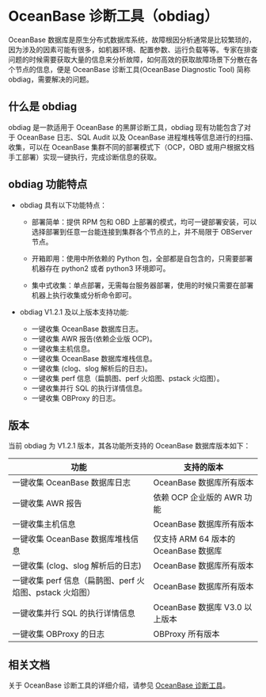 # OceanBase 诊断工具（obdiag）

OceanBase 数据库是原生分布式数据库系统，故障根因分析通常是比较繁琐的，因为涉及的因素可能有很多，如机器环境、配置参数、运行负载等等。专家在排查问题的时候需要获取大量的信息来分析故障，如何高效的获取故障场景下分散在各个节点的信息，便是 OceanBase 诊断工具(OceanBase Diagnostic Tool) 简称 obdiag，需要解决的问题。

## 什么是 obdiag

 obdiag 是一款适用于 OceanBase 的黑屏诊断工具，obdiag 现有功能包含了对于 OceanBase 日志、SQL Audit 以及 OceanBase 进程堆栈等信息进行的扫描、收集，可以在 OceanBase 集群不同的部署模式下（OCP，OBD 或用户根据文档手工部署）实现一键执行，完成诊断信息的获取。

## obdiag 功能特点

* obdiag 具有以下功能特点：

  * 部署简单：提供 RPM 包和 OBD 上部署的模式，均可一键部署安装，可以选择部署到任意一台能连接到集群各个节点的上，并不局限于 OBServer 节点。

  * 开箱即用：使用中所依赖的 Python 包，全部都是自包含的，只需要部署机器存在 python2 或者 python3 环境即可。

  * 集中式收集：单点部署，无需每台服务器部署，使用的时候只需要在部署机器上执行收集或分析命令即可。

* obdiag V1.2.1 及以上版本支持功能:

  * 一键收集 OceanBase 数据库日志。
  * 一键收集 AWR 报告(依赖企业版 OCP)。
  * 一键收集主机信息。
  * 一键收集 OceanBase 数据库堆栈信息。
  * 一键收集 (clog、slog 解析后的日志)。
  * 一键收集 perf 信息（扁鹊图、perf 火焰图、pstack 火焰图）。
  * 一键收集并行 SQL 的执行详情信息。
  * 一键收集 OBProxy 的日志。

## 版本

当前 obdiag 为 V1.2.1 版本，其各功能所支持的 OceanBase 数据库版本如下：

|  功能 |  支持的版本 |
|-------|------------|  
| 一键收集 OceanBase 数据库日志 | OceanBase 数据库所有版本 |
| 一键收集 AWR 报告 | 依赖 OCP 企业版的 AWR 功能 |
| 一键收集主机信息 | OceanBase 数据库所有版本 |
| 一键收集 OceanBase 数据库堆栈信息 | 仅支持 ARM 64 版本的 OceanBase 数据库 |
| 一键收集 (clog、slog 解析后的日志) | OceanBase 数据库所有版本 |
| 一键收集 perf 信息（扁鹊图、perf 火焰图、pstack 火焰图） | OceanBase 数据库所有版本 |
| 一键收集并行 SQL 的执行详情信息 | OceanBase 数据库 V3.0 以上版本 |
| 一键收集 OBProxy 的日志 | OBProxy 所有版本 |

## 相关文档

关于 OceanBase 诊断工具的详细介绍，请参见 [OceanBase 诊断工具](https://www.oceanbase.com/docs/common-obdiag-cn-1000000000164123)。
